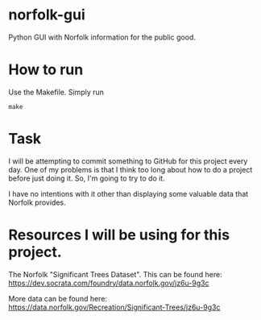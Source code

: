 # norfolk-gui

Python GUI with Norfolk information for the public good.

# How to run

Use the Makefile. Simply run

`make`

# Task

I will be attempting to commit something to GitHub for this project every day. One of my problems is that I
think too long about how to do a project before just doing it. So, I'm going to try to do it.

I have no intentions with it other than displaying some valuable data that Norfolk provides.

# Resources I will be using for this project.

The Norfolk "Significant Trees Dataset". This can be found here: https://dev.socrata.com/foundry/data.norfolk.gov/jz6u-9g3c

More data can be found here: https://data.norfolk.gov/Recreation/Significant-Trees/jz6u-9g3c
